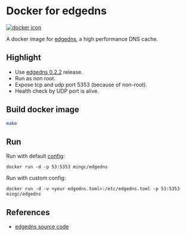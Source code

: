 # Docker for edgedns

[![docker icon](https://dockeri.co/image/mingc/edgedns)](https://hub.docker.com/r/mingc/edgedns/)

A docker image for [edgedns](https://github.com/jedisct1/edgedns), a high performance DNS cache.

## Highlight

* Use [edgedns 0.2.2](https://github.com/jedisct1/edgedns/releases/tag/0.2.2) release.
* Run as non root.
* Expose tcp and udp port 5353 (because of non-root).
* Health check by UDP port is alive.

## Build docker image

```sh
make
```

## Run

Run with default [config](etc/edgedns.toml):

```
docker run -d -p 53:5353 mingc/edgedns
```

Run with custom config:

```
docker run -d -v <your edgedns.toml>:/etc/edgedns.toml -p 53:5353 mingc/edgedns
```

## References

* [edgedns source code](https://github.com/jedisct1/edgedns)
